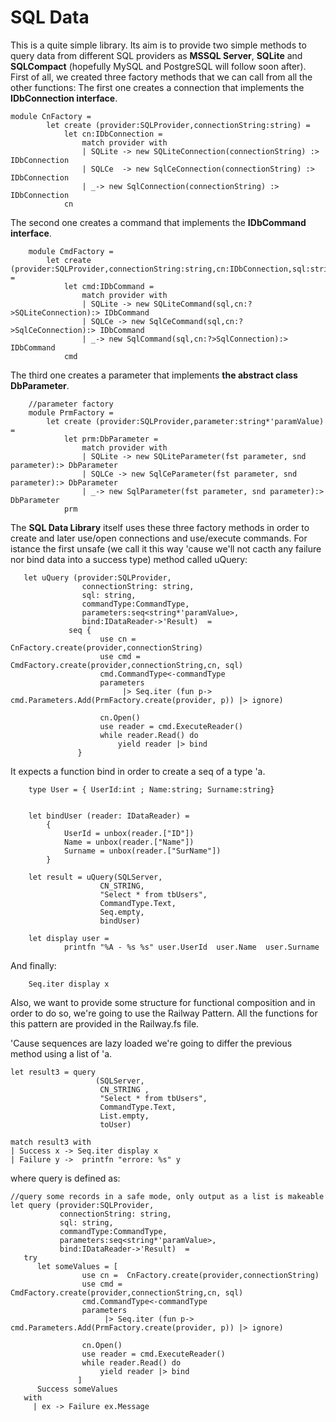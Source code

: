 # SQL Data #

This is a quite simple library. Its aim is to provide two simple methods to query data from different SQL providers as **MSSQL Server**, **SQLite** and **SQLCompact** (hopefully MySQL and PostgreSQL will follow soon after).
First of all, we created three factory methods that we can call from all the other functions:
The first one creates a connection that implements the **IDbConnection interface**.

	module CnFactory = 
	        let create (provider:SQLProvider,connectionString:string) =
	            let cn:IDbConnection =
	                match provider with
	                | SQLite -> new SQLiteConnection(connectionString) :> IDbConnection
	                | SQLCe  -> new SqlCeConnection(connectionString) :> IDbConnection
	                | _-> new SqlConnection(connectionString) :> IDbConnection 
	            cn

The second one creates a command that implements the **IDbCommand interface**.

	    module CmdFactory = 
	        let create (provider:SQLProvider,connectionString:string,cn:IDbConnection,sql:string) =
	            let cmd:IDbCommand = 
	                match provider with
	                | SQLite -> new SQLiteCommand(sql,cn:?>SQLiteConnection):> IDbCommand
	                | SQLCe -> new SqlCeCommand(sql,cn:?>SqlCeConnection):> IDbCommand
	                | _-> new SqlCommand(sql,cn:?>SqlConnection):> IDbCommand 
	            cmd
The third one creates a parameter that implements **the abstract class DbParameter**.

	    //parameter factory
	    module PrmFactory = 
	        let create (provider:SQLProvider,parameter:string*'paramValue) =
	            let prm:DbParameter = 
	                match provider with
	                | SQLite -> new SQLiteParameter(fst parameter, snd parameter):> DbParameter
	                | SQLCe -> new SqlCeParameter(fst parameter, snd parameter):> DbParameter
	                | _-> new SqlParameter(fst parameter, snd parameter):> DbParameter 
	            prm

The **SQL Data Library** itself uses these three factory methods in order to create and later use/open connections and use/execute commands.
For istance the first unsafe (we call it this way 'cause we'll not cacth any failure nor bind data into a success type) method called uQuery:

	   let uQuery (provider:SQLProvider,
	                connectionString: string,
	                sql: string,
	                commandType:CommandType,
	                parameters:seq<string*'paramValue>,
	                bind:IDataReader->'Result)  = 
	             seq { 
	                    use cn = CnFactory.create(provider,connectionString)
	                    use cmd = CmdFactory.create(provider,connectionString,cn, sql)  
	                    cmd.CommandType<-commandType 
	                    parameters 
	                         |> Seq.iter (fun p-> cmd.Parameters.Add(PrmFactory.create(provider, p)) |> ignore)
	
	                    cn.Open()
	                    use reader = cmd.ExecuteReader()
	                    while reader.Read() do
	                        yield reader |> bind
	               }

It expects a function bind in order to create a seq of a type 'a.

		type User = { UserId:int ; Name:string; Surname:string}
		
		
		let bindUser (reader: IDataReader) =
		    { 
		        UserId = unbox(reader.["ID"])
		        Name = unbox(reader.["Name"])
		        Surname = unbox(reader.["SurName"])
		    } 
		
		let result = uQuery(SQLServer,
		                CN_STRING,
		                "Select * from tbUsers",
		                CommandType.Text, 
		                Seq.empty,
		                bindUser)
		
		let display user =
		        printfn "%A - %s %s" user.UserId  user.Name  user.Surname

And finally:

		Seq.iter display x

Also, we want to provide some structure for functional composition and in order to do so, we're going to use the Railway Pattern. All the functions for this pattern are provided in the Railway.fs file.

'Cause sequences are lazy loaded we're going to differ the previous method using a list of 'a.


    let result3 = query 
                       (SQLServer,
                        CN_STRING ,                       
                        "Select * from tbUsers",
                        CommandType.Text,
                        List.empty,
                        toUser)

    match result3 with
    | Success x -> Seq.iter display x
    | Failure y ->  printfn "errore: %s" y

where query is defined as:

	//query some records in a safe mode, only output as a list is makeable
	let query (provider:SQLProvider,
	           connectionString: string,
	           sql: string,
	           commandType:CommandType,
	           parameters:seq<string*'paramValue>,
	           bind:IDataReader->'Result)  = 
	   try
	      let someValues = [
	                use cn =  CnFactory.create(provider,connectionString)
	                use cmd = CmdFactory.create(provider,connectionString,cn, sql)  
	                cmd.CommandType<-commandType 
	                parameters 
	                     |> Seq.iter (fun p-> cmd.Parameters.Add(PrmFactory.create(provider, p)) |> ignore)
	              
	                cn.Open()
	                use reader = cmd.ExecuteReader()
	                while reader.Read() do
	                    yield reader |> bind
	               ]
	      Success someValues
	   with
	     | ex -> Failure ex.Message